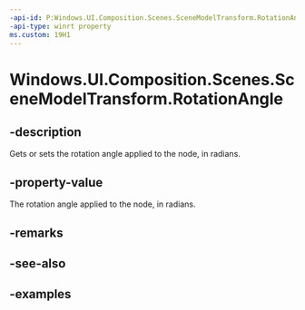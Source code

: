 ```yaml
---
-api-id: P:Windows.UI.Composition.Scenes.SceneModelTransform.RotationAngle
-api-type: winrt property
ms.custom: 19H1
---
```


<!-- Property syntax.
public float RotationAngle { get;  set; }
-->

# Windows.UI.Composition.Scenes.SceneModelTransform.RotationAngle

## -description

Gets or sets the rotation angle applied to the node, in radians.



## -property-value

The rotation angle applied to the node, in radians.

## -remarks

## -see-also

## -examples

